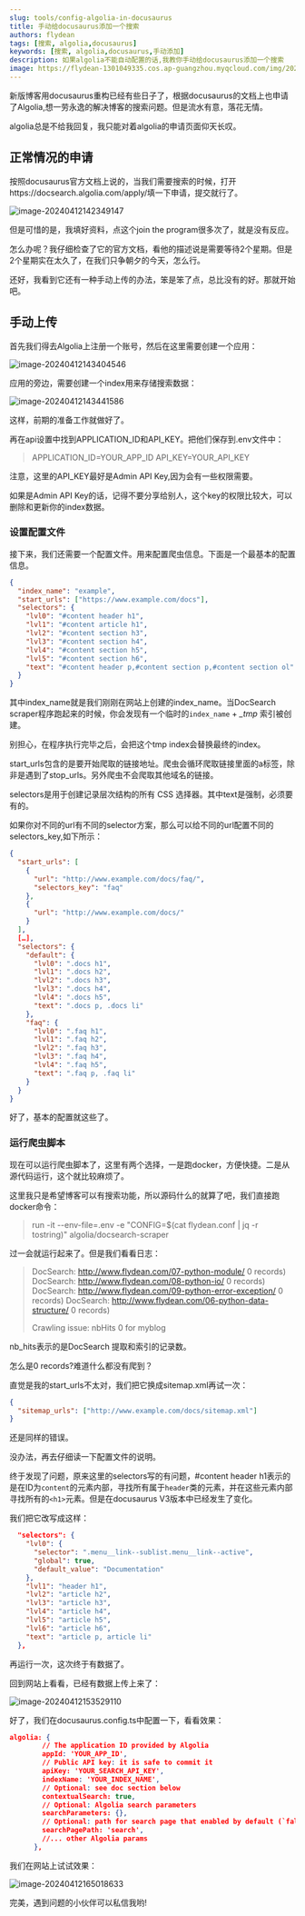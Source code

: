 ```yaml
---
slug: tools/config-algolia-in-docusaurus
title: 手动给docusaurus添加一个搜索
authors: flydean
tags: [搜索, algolia,docusaurus]
keywords: [搜索, algolia,docusaurus,手动添加]
description: 如果algolia不能自动配置的话,我教你手动给docusaurus添加一个搜索
image: https://flydean-1301049335.cos.ap-guangzhou.myqcloud.com/img/202404121423819.png
---
```


新版博客用docusaurus重构已经有些日子了，根据docusaurus的文档上也申请了Algolia,想一劳永逸的解决博客的搜索问题。但是流水有意，落花无情。



algolia总是不给我回复，我只能对着algolia的申请页面仰天长叹。



## 正常情况的申请

按照docusaurus官方文档上说的，当我们需要搜索的时候，打开https://docsearch.algolia.com/apply/填一下申请，提交就行了。

![image-20240412142349147](https://flydean-1301049335.cos.ap-guangzhou.myqcloud.com/img/202404121423819.png)

但是可惜的是，我填好资料，点这个join the program很多次了，就是没有反应。

怎么办呢？我仔细检查了它的官方文档，看他的描述说是需要等待2个星期。但是2个星期实在太久了，在我们只争朝夕的今天，怎么行。

还好，我看到它还有一种手动上传的办法，笨是笨了点，总比没有的好。那就开始吧。

<!-- truncate -->

## 手动上传

首先我们得去Algolia上注册一个账号，然后在这里需要创建一个应用：

![image-20240412143404546](https://flydean-1301049335.cos.ap-guangzhou.myqcloud.com/img/202404121434151.png)

应用的旁边，需要创建一个index用来存储搜索数据：

![image-20240412143441586](https://flydean-1301049335.cos.ap-guangzhou.myqcloud.com/img/202404121434004.png)

这样，前期的准备工作就做好了。

再在api设置中找到APPLICATION_ID和API_KEY。把他们保存到.env文件中：

>APPLICATION_ID=YOUR_APP_ID
>API_KEY=YOUR_API_KEY

注意，这里的API_KEY最好是Admin API Key,因为会有一些权限需要。

如果是Admin API Key的话，记得不要分享给别人，这个key的权限比较大，可以删除和更新你的index数据。

### 设置配置文件

接下来，我们还需要一个配置文件。用来配置爬虫信息。下面是一个最基本的配置信息。

```json
{
  "index_name": "example",
  "start_urls": ["https://www.example.com/docs"],
  "selectors": {
    "lvl0": "#content header h1",
    "lvl1": "#content article h1",
    "lvl2": "#content section h3",
    "lvl3": "#content section h4",
    "lvl4": "#content section h5",
    "lvl5": "#content section h6",
    "text": "#content header p,#content section p,#content section ol"
  }
}
```

其中index_name就是我们刚刚在网站上创建的index_name。当DocSearch scraper程序跑起来的时候，你会发现有一个临时的`index_name` + *_tmp* 索引被创建。

别担心，在程序执行完毕之后，会把这个tmp index会替换最终的index。

start_urls包含的是要开始爬取的链接地址。爬虫会循环爬取链接里面的a标签，除非是遇到了stop_urls。另外爬虫不会爬取其他域名的链接。

selectors是用于创建记录层次结构的所有 CSS 选择器。其中text是强制，必须要有的。

如果你对不同的url有不同的selector方案，那么可以给不同的url配置不同的selectors_key,如下所示：

```json
{
  "start_urls": [
    {
      "url": "http://www.example.com/docs/faq/",
      "selectors_key": "faq"
    },
    {
      "url": "http://www.example.com/docs/"
    }
  ],
  […],
  "selectors": {
    "default": {
      "lvl0": ".docs h1",
      "lvl1": ".docs h2",
      "lvl2": ".docs h3",
      "lvl3": ".docs h4",
      "lvl4": ".docs h5",
      "text": ".docs p, .docs li"
    },
    "faq": {
      "lvl0": ".faq h1",
      "lvl1": ".faq h2",
      "lvl2": ".faq h3",
      "lvl3": ".faq h4",
      "lvl4": ".faq h5",
      "text": ".faq p, .faq li"
    }
  }
}
```

好了，基本的配置就这些了。

### 运行爬虫脚本

现在可以运行爬虫脚本了，这里有两个选择，一是跑docker，方便快捷。二是从源代码运行，这个就比较麻烦了。

这里我只是希望博客可以有搜索功能，所以源码什么的就算了吧，我们直接跑docker命令：

> run -it --env-file=.env -e "CONFIG=$(cat flydean.conf | jq -r tostring)" algolia/docsearch-scraper

过一会就运行起来了。但是我们看看日志：

> DocSearch: http://www.flydean.com/07-python-module/ 0 records)
> DocSearch: http://www.flydean.com/08-python-io/ 0 records)
> DocSearch: http://www.flydean.com/09-python-error-exception/ 0 records)
> DocSearch: http://www.flydean.com/06-python-data-structure/ 0 records)
>
> Crawling issue: nbHits 0 for myblog

nb_hits表示的是DocSearch 提取和索引的记录数。

怎么是0 records?难道什么都没有爬到？

直觉是我的start_urls不太对，我们把它换成sitemap.xml再试一次：

```json
{
  "sitemap_urls": ["http://www.example.com/docs/sitemap.xml"]
}
```

还是同样的错误。

没办法，再去仔细读一下配置文件的说明。

终于发现了问题，原来这里的selectors写的有问题，#content header h1表示的是在ID为`content`的元素内部，寻找所有属于`header`类的元素，并在这些元素内部寻找所有的`<h1>`元素。但是在docusaurus V3版本中已经发生了变化。

我们把它改写成这样：

```json
  "selectors": {
    "lvl0": {
      "selector": ".menu__link--sublist.menu__link--active",
      "global": true,
      "default_value": "Documentation"
    },
    "lvl1": "header h1",
    "lvl2": "article h2",
    "lvl3": "article h3",
    "lvl4": "article h4",
    "lvl5": "article h5",
    "lvl6": "article h6",
    "text": "article p, article li"
  },
```

再运行一次，这次终于有数据了。

回到网站上看看，已经有数据上传上来了：

![image-20240412153529110](https://flydean-1301049335.cos.ap-guangzhou.myqcloud.com/img/202404121535687.png)

好了，我们在docusaurus.config.ts中配置一下，看看效果：

```json
algolia: {
        // The application ID provided by Algolia
        appId: 'YOUR_APP_ID',
        // Public API key: it is safe to commit it
        apiKey: 'YOUR_SEARCH_API_KEY',
        indexName: 'YOUR_INDEX_NAME',
        // Optional: see doc section below
        contextualSearch: true,
        // Optional: Algolia search parameters
        searchParameters: {},
        // Optional: path for search page that enabled by default (`false` to disable it)
        searchPagePath: 'search',
        //... other Algolia params
      },
```

我们在网站上试试效果：

![image-20240412165018633](https://flydean-1301049335.cos.ap-guangzhou.myqcloud.com/img/202404121650828.png)

完美，遇到问题的小伙伴可以私信我哟!

